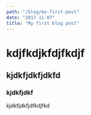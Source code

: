 ```yaml
---
path: "/blog/my-first-post"
date: "2017-11-07"
title: "My first blog post"
---
```

# kdjfkdjkfdjfkdjf
## kjdkfjdkfjdkfd
### kjdkfjdkf
kjdkfjdkfjdfkdjfkd